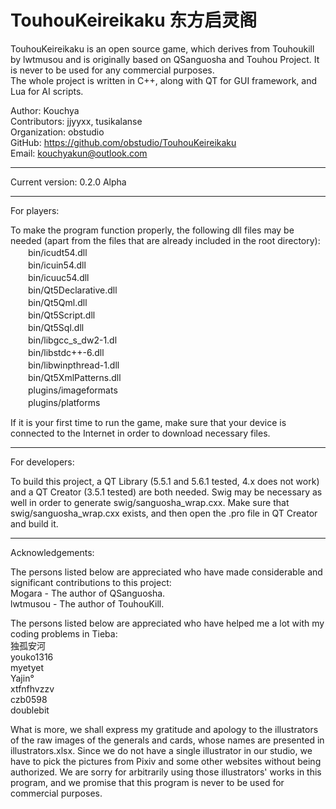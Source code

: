TouhouKeireikaku 东方启灵阁
=====================================

TouhouKeireikaku is an open source game, which derives from Touhoukill by lwtmusou and is originally
based on QSanguosha and Touhou Project. It is never to be used for any commercial purposes.<br>
The whole project is written in C++, along with QT for GUI framework, and Lua for AI scripts.<br>

Author: Kouchya<br>
Contributors: jjyyxx, tusikalanse<br>
Organization: obstudio<br>
GitHub: https://github.com/obstudio/TouhouKeireikaku<br>
Email: kouchyakun@outlook.com<br>

*************************************

Current version: 0.2.0 Alpha

*************************************

For players:

To make the program function properly, the following dll files may be needed (apart from the files
that are already included in the root directory):<br>
　　bin/icudt54.dll<br>
　　bin/icuin54.dll<br>
　　bin/icuuc54.dll<br>
　　bin/Qt5Declarative.dll<br>
　　bin/Qt5Qml.dll<br>
　　bin/Qt5Script.dll<br>
　　bin/Qt5Sql.dll<br>
　　bin/libgcc_s_dw2-1.dl<br>
　　bin/libstdc++-6.dll<br>
　　bin/libwinpthread-1.dll<br>
　　bin/Qt5XmlPatterns.dll<br>
　　plugins/imageformats<br>
　　plugins/platforms<br>

If it is your first time to run the game, make sure that your device is connected to the Internet in order to download necessary files.

*************************************

For developers:

To build this project, a QT Library (5.5.1 and 5.6.1 tested, 4.x does not work) and a QT Creator (3.5.1 tested) are both needed.
Swig may be necessary as well in order to generate swig/sanguosha_wrap.cxx.
Make sure that swig/sanguosha_wrap.cxx exists, and then open the .pro file in QT Creator and build it.

*************************************

Acknowledgements:

The persons listed below are appreciated who have made considerable and significant contributions to this project:<br>
	Mogara - The author of QSanguosha.<br>
	lwtmusou - The author of TouhouKill.<br>

The persons listed below are appreciated who have helped me a lot with my coding problems in Tieba:<br>
	独孤安河<br>
	youko1316<br>
	myetyet<br>
	Yajin°<br>
	xtfnfhvzzv<br>
	czb0598<br>
	doublebit<br>

What is more, we shall express my gratitude and apology to the illustrators of the raw images of the generals and cards, whose names are
presented in illustrators.xlsx. Since we do not have a single illustrator in our studio, we have to pick the pictures from Pixiv and some
other websites without being authorized. We are sorry for arbitrarily using those illustrators' works in this program, and we promise that
this program is never to be used for commercial purposes.



	